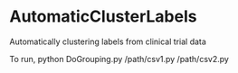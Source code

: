 AutomaticClusterLabels
======================

Automatically clustering labels from clinical trial data

To run, python DoGrouping.py /path/csv1.py /path/csv2.py

